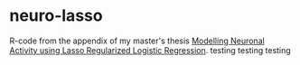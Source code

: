 # neuro-lasso

R-code from the appendix of my master's thesis [Modelling Neuronal Activity using Lasso Regularized Logistic Regression](https://brage.bibsys.no/xmlui/handle/11250/2448349). 
testing
testing
testing
